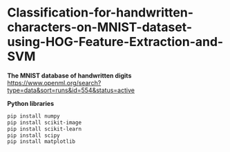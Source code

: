 # Classification-for-handwritten-characters-on-MNIST-dataset-using-HOG-Feature-Extraction-and-SVM



**The MNIST database of handwritten digits**
https://www.openml.org/search?type=data&sort=runs&id=554&status=active

**Python libraries**
```bash
pip install numpy
pip install scikit-image
pip install scikit-learn
pip install scipy
pip install matplotlib
```
